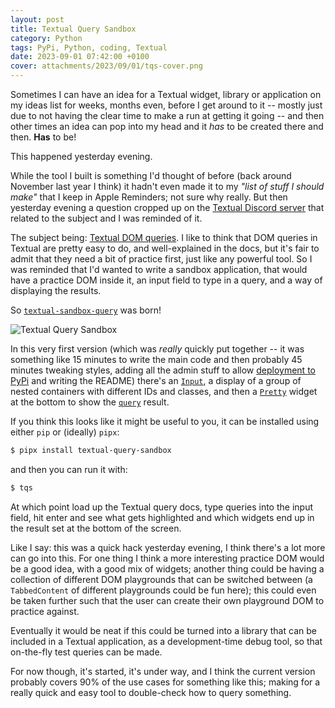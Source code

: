 ```yaml
---
layout: post
title: Textual Query Sandbox
category: Python
tags: PyPi, Python, coding, Textual
date: 2023-09-01 07:42:00 +0100
cover: attachments/2023/09/01/tqs-cover.png
---
```


Sometimes I can have an idea for a Textual widget, library or application on
my ideas list for weeks, months even, before I get around to it -- mostly
just due to not having the clear time to make a run at getting it going --
and then other times an idea can pop into my head and it *has* to be created
there and then. **Has** to be!

This happened yesterday evening.

While the tool I built is something I'd thought of before (back around
November last year I think) it hadn't even made it to my *"list of stuff I
should make"* that I keep in Apple Reminders; not sure why really. But then
yesterday evening a question cropped up on the [Textual Discord
server](https://discord.gg/Enf6Z3qhVr) that related to the subject and I was
reminded of it.

The subject being: [Textual DOM
queries](https://textual.textualize.io/guide/queries/). I like to think that
DOM queries in Textual are pretty easy to do, and well-explained in the
docs, but it's fair to admit that they need a bit of practice first, just
like any powerful tool. So I was reminded that I'd wanted to write a sandbox
application, that would have a practice DOM inside it, an input field to
type in a query, and a way of displaying the results.

So [`textual-sandbox-query`](https://github.com/davep/textual-query-sandbox)
was born!

![Textual Query Sandbox](/attachments/2023/09/01/tqs.png#centre)

In this very first version (which was *really* quickly put together -- it
was something like 15 minutes to write the main code and then probably 45
minutes tweaking styles, adding all the admin stuff to allow [deployment to
PyPi](https://pypi.org/project/textual-query-sandbox/) and writing the
README) there's an [`Input`](https://textual.textualize.io/widgets/input/),
a display of a group of nested containers with different IDs and classes,
and then a [`Pretty`](https://textual.textualize.io/widgets/pretty/) widget
at the bottom to show the
[`query`](https://textual.textualize.io/guide/queries/#query-objects)
result.

If you think this looks like it might be useful to you, it can be installed
using either `pip` or (ideally) `pipx`:

```sh
$ pipx install textual-query-sandbox
```

and then you can run it with:

```sh
$ tqs
```

At which point load up the Textual query docs, type queries into the input
field, hit enter and see what gets highlighted and which widgets end up in
the result set at the bottom of the screen.

Like I say: this was a quick hack yesterday evening, I think there's a lot
more can go into this. For one thing I think a more interesting practice DOM
would be a good idea, with a good mix of widgets; another thing could be
having a collection of different DOM playgrounds that can be switched
between (a `TabbedContent` of different playgrounds could be fun here); this
could even be taken further such that the user can create their own
playground DOM to practice against.

Eventually it would be neat if this could be turned into a library that can
be included in a Textual application, as a development-time debug tool, so
that on-the-fly test queries can be made.

For now though, it's started, it's under way, and I think the current
version probably covers 90% of the use cases for something like this; making
for a really quick and easy tool to double-check how to query something.

[//]: # (2023-09-01-textual-query-sandbox.md ends here)
